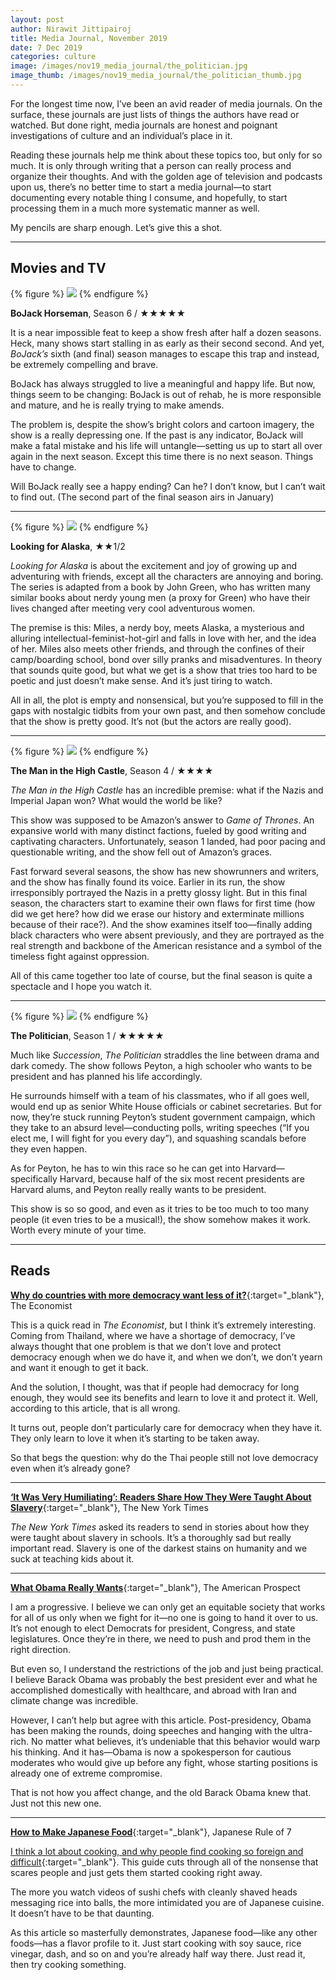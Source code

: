 ```yaml
---
layout: post
author: Nirawit Jittipairoj
title: Media Journal, November 2019
date: 7 Dec 2019
categories: culture
image: /images/nov19_media_journal/the_politician.jpg
image_thumb: /images/nov19_media_journal/the_politician_thumb.jpg
---
```


For the longest time now, I’ve been an avid reader of media journals. On the surface, these journals are just lists of things the authors have read or watched. But done right, media journals are honest and poignant investigations of culture and an individual’s place in it.

Reading these journals help me think about these topics too, but only for so much. It is only through writing that a person can really process and organize their thoughts. And with the golden age of television and podcasts upon us, there’s no better time to start a media journal—to start documenting every notable thing I consume, and hopefully, to start processing them in a much more systematic manner as well.

My pencils are sharp enough. Let’s give this a shot.

***

## Movies and TV

{% figure %}
![](/images/nov19_media_journal/bojack.jpg)
{% endfigure %}

**BoJack Horseman**, Season 6 / ★★★★★

It is a near impossible feat to keep a show fresh after half a dozen seasons. Heck, many shows start stalling in as early as their second second. And yet, *BoJack’s* sixth (and final) season manages to escape this trap and instead, be extremely compelling and brave. 

BoJack has always struggled to live a meaningful and happy life. But now, things seem to be changing: BoJack is out of rehab, he is more responsible and mature, and he is really trying to make amends.

The problem is, despite the show’s bright colors and cartoon imagery, the show is a really depressing one. If the past is any indicator, BoJack will make a fatal mistake and his life will untangle—setting us up to start all over again in the next season. Except this time there is no next season. Things have to change. 

Will BoJack really see a happy ending? Can he? I don’t know, but I can’t wait to find out. (The second part of the final season airs in January)

***

{% figure %}
![](/images/nov19_media_journal/lfa.jpg)
{% endfigure %}

**Looking for Alaska**, ★★1/2

*Looking for Alaska* is about the excitement and joy of growing up and adventuring with friends, except all the characters are annoying and boring. The series is adapted from a book by John Green, who has written many similar books about nerdy young men (a proxy for Green) who have their lives changed after meeting very cool adventurous women.

The premise is this: Miles, a nerdy boy, meets Alaska, a mysterious and alluring intellectual-feminist-hot-girl and falls in love with her, and the idea of her. Miles also meets other friends, and through the confines of their camp/boarding school, bond over silly pranks and misadventures. In theory that sounds quite good, but what we get is a show that tries too hard to be poetic and just doesn’t make sense. And it’s just tiring to watch.

All in all, the plot is empty and nonsensical, but you’re supposed to fill in the gaps with nostalgic tidbits from your own past, and then somehow conclude that the show is pretty good. It’s not (but the actors are really good).

***

{% figure %}
![](/images/nov19_media_journal/high_castle.jpg)
{% endfigure %}

**The Man in the High Castle**, Season 4 / ★★★★

*The Man in the High Castle* has an incredible premise: what if the Nazis and Imperial Japan won? What would the world be like?

This show was supposed to be Amazon’s answer to *Game of Thrones*. An expansive world with many distinct factions, fueled by good writing and captivating characters. Unfortunately, season 1 landed, had poor pacing and questionable writing, and the show fell out of Amazon’s graces.

Fast forward several seasons, the show has new showrunners and writers, and the show has finally found its voice. Earlier in its run, the show irresponsibly portrayed the Nazis in a pretty glossy light. But in this final season, the characters start to examine their own flaws for first time (how did we get here? how did we erase our history and exterminate millions because of their race?). And the show examines itself too—finally adding black characters who were absent previously, and they are portrayed as the real strength and backbone of the American resistance and a symbol of the timeless fight against oppression.

All of this came together too late of course, but the final season is quite a spectacle and I hope you watch it.

***

{% figure %}
![](/images/nov19_media_journal/the_politician2.jpg)
{% endfigure %}

**The Politician**, Season 1 / ★★★★★

Much like *Succession*, *The Politician* straddles the line between drama and dark comedy. The show follows Peyton, a high schooler who wants to be president and has planned his life accordingly. 

He surrounds himself with a team of his classmates, who if all goes well, would end up as senior White House officials or cabinet secretaries. But for now, they’re stuck running Peyton’s student government campaign, which they take to an absurd level—conducting polls, writing speeches (“If you elect me, I will fight for you every day”), and squashing scandals before they even happen. 

As for Peyton, he has to win this race so he can get into Harvard—specifically Harvard, because half of the six most recent presidents are Harvard alums, and Peyton really really wants to be president.

This show is so so good, and even as it tries to be too much to too many people (it even tries to be a musical!), the show somehow makes it work. Worth every minute of your time.

***

## Reads
[**Why do countries with more democracy want less of it?**](https://www.economist.com/graphic-detail/2019/11/06/why-do-countries-with-more-democracy-want-less-of-it){:target="_blank"}, The Economist

This is a quick read in *The Economist*, but I think it’s extremely interesting. Coming from Thailand, where we have a shortage of democracy, I’ve always thought that one problem is that we don’t love and protect democracy enough when we do have it, and when we don’t, we don’t yearn and want it enough to get it back. 

And the solution, I thought, was that if people had democracy for long enough, they would see its benefits and learn to love it and protect it. Well, according to this article, that is all wrong.

It turns out, people don’t particularly care for democracy when they have it. They only learn to love it when it’s starting to be taken away.

So that begs the question: why do the Thai people still not love democracy even when it’s already gone?

***

[**‘It Was Very Humiliating’: Readers Share How They Were Taught About Slavery**](https://www.nytimes.com/interactive/2019/09/27/magazine/slavery-education-school-1619-project.html){:target="_blank"}, The New York Times

*The New York Times* asked its readers to send in stories about how they were taught about slavery in schools. It’s a thoroughly sad but really important read. Slavery is one of the darkest stains on humanity and we suck at teaching kids about it.

***

[**What Obama Really Wants**](https://prospect.org/politics/what-obama-really-wants/){:target="_blank"}, The American Prospect

I am a progressive. I believe we can only get an equitable society that works for all of us only when we fight for it—no one is going to hand it over to us. It’s not enough to elect Democrats for president, Congress, and state legislatures. Once they’re in there, we need to push and prod them in the right direction.

But even so, I understand the restrictions of the job and just being practical. I believe Barack Obama was probably the best president ever and what he accomplished domestically with healthcare, and abroad with Iran and climate change was incredible.

However, I can’t help but agree with this article. Post-presidency, Obama has been making the rounds, doing speeches and hanging with the ultra-rich. No matter what believes, it’s undeniable that this behavior would warp his thinking. And it has—Obama is now a spokesperson for cautious moderates who would give up before any fight, whose starting positions is already one of extreme compromise. 

That is not how you affect change, and the old Barack Obama knew that. Just not this new one.

***

[**How to Make Japanese Food**](https://japaneseruleof7.com/how-to-make-japanese-food/){:target="_blank"}, Japanese Rule of 7

[I think a lot about cooking, and why people find cooking so foreign and difficult](/the_mental_model_of_cooking/){:target="_blank"}. This guide cuts through all of the nonsense that scares people and just gets them started cooking right away.

The more you watch videos of sushi chefs with cleanly shaved heads messaging rice into balls, the more intimidated you are of Japanese cuisine. It doesn’t have to be that daunting.

As this article so masterfully demonstrates, Japanese food—like any other foods—has a flavor profile to it. Just start cooking with soy sauce, rice vinegar, dash, and so on and you’re already half way there. Just read it, then try cooking something.